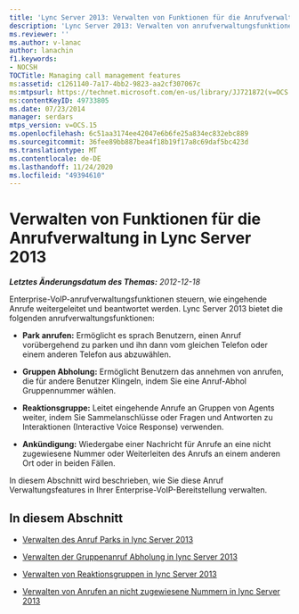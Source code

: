 ```yaml
---
title: 'Lync Server 2013: Verwalten von Funktionen für die Anrufverwaltung'
description: 'Lync Server 2013: Verwalten von anrufverwaltungsfunktionen.'
ms.reviewer: ''
ms.author: v-lanac
author: lanachin
f1.keywords:
- NOCSH
TOCTitle: Managing call management features
ms:assetid: c1261140-7a17-4bb2-9823-aa2cf307067c
ms:mtpsurl: https://technet.microsoft.com/en-us/library/JJ721872(v=OCS.15)
ms:contentKeyID: 49733805
ms.date: 07/23/2014
manager: serdars
mtps_version: v=OCS.15
ms.openlocfilehash: 6c51aa3174ee42047e6b6fe25a834ec832ebc889
ms.sourcegitcommit: 36fee89bb887bea4f18b19f17a8c69daf5bc423d
ms.translationtype: MT
ms.contentlocale: de-DE
ms.lasthandoff: 11/24/2020
ms.locfileid: "49394610"
---
```

# <a name="managing-call-management-features-in-lync-server-2013"></a>Verwalten von Funktionen für die Anrufverwaltung in Lync Server 2013

<div data-xmlns="http://www.w3.org/1999/xhtml">

<div class="topic" data-xmlns="http://www.w3.org/1999/xhtml" data-msxsl="urn:schemas-microsoft-com:xslt" data-cs="https://msdn.microsoft.com/">

<div data-asp="https://msdn2.microsoft.com/asp">



</div>

<div id="mainSection">

<div id="mainBody">

<span> </span>

_**Letztes Änderungsdatum des Themas:** 2012-12-18_

Enterprise-VoIP-anrufverwaltungsfunktionen steuern, wie eingehende Anrufe weitergeleitet und beantwortet werden. Lync Server 2013 bietet die folgenden anrufverwaltungsfunktionen:

  - **Park anrufen:** Ermöglicht es sprach Benutzern, einen Anruf vorübergehend zu parken und ihn dann vom gleichen Telefon oder einem anderen Telefon aus abzuwählen.

  - **Gruppen Abholung:** Ermöglicht Benutzern das annehmen von anrufen, die für andere Benutzer Klingeln, indem Sie eine Anruf-Abhol Gruppennummer wählen.

  - **Reaktionsgruppe:** Leitet eingehende Anrufe an Gruppen von Agents weiter, indem Sie Sammelanschlüsse oder Fragen und Antworten zu Interaktionen (Interactive Voice Response) verwenden.

  - **Ankündigung:** Wiedergabe einer Nachricht für Anrufe an eine nicht zugewiesene Nummer oder Weiterleiten des Anrufs an einem anderen Ort oder in beiden Fällen.

In diesem Abschnitt wird beschrieben, wie Sie diese Anruf Verwaltungsfeatures in Ihrer Enterprise-VoIP-Bereitstellung verwalten.

<div>

## <a name="in-this-section"></a>In diesem Abschnitt

  - [Verwalten des Anruf Parks in lync Server 2013](lync-server-2013-managing-call-park.md)

  - [Verwalten der Gruppenanruf Abholung in lync Server 2013](lync-server-2013-managing-group-call-pickup.md)

  - [Verwalten von Reaktionsgruppen in lync Server 2013](lync-server-2013-managing-response-groups.md)

  - [Verwalten von Anrufen an nicht zugewiesene Nummern in lync Server 2013](lync-server-2013-managing-calls-to-unassigned-numbers.md)

</div>

</div>

<span> </span>

</div>

</div>

</div>

